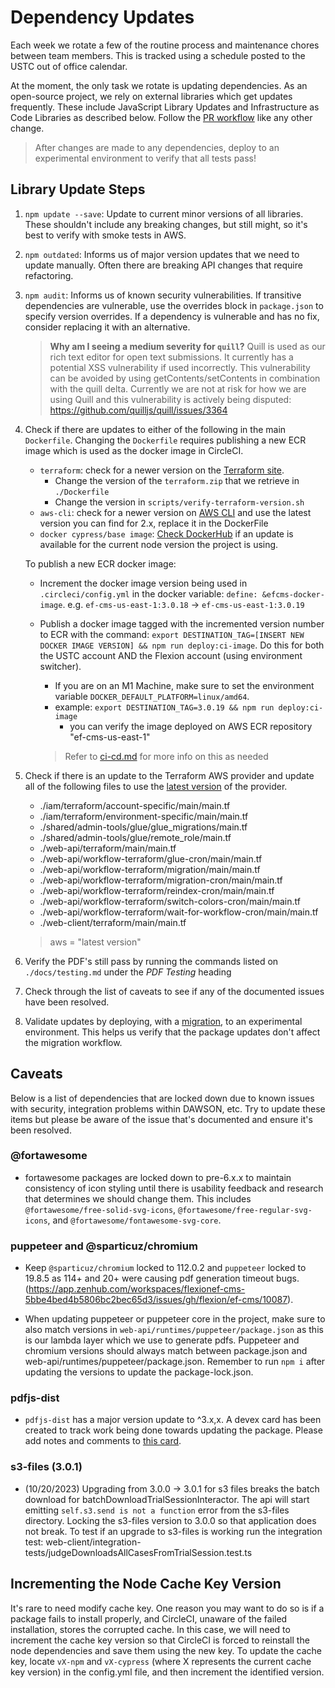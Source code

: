 # Dependency Updates

Each week we rotate a few of the routine process and maintenance chores between team members. This is tracked using a schedule posted to the USTC out of office calendar.

At the moment, the only task we rotate is updating dependencies. As an open-source project, we rely on external libraries which get updates frequently. These include JavaScript Library Updates and Infrastructure as Code Libraries as described below. Follow the [PR workflow](./pr-workflow.md) like any other change.

> After changes are made to any dependencies, deploy to an experimental environment to verify that all tests pass!

## Library Update Steps 

1. `npm update --save`: Update to current minor versions of all libraries. These shouldn't include any breaking changes, but still might, so it's best to verify with smoke tests in AWS.

2. `npm outdated`: Informs us of major version updates that we need to update manually. Often there are breaking API changes that require refactoring.

3. `npm audit`: Informs us of known security vulnerabilities. If transitive dependencies are vulnerable, use the overrides block in `package.json` to specify version overrides. If a dependency is vulnerable and has no fix, consider replacing it with an alternative.

   > **Why am I seeing a medium severity for `quill`?**
   > Quill is used as our rich text editor for open text submissions. It currently has a potential XSS vulnerability if used incorrectly. This vulnerability can be avoided by using getContents/setContents in combination with the quill delta. Currently we are not at risk for how we are using Quill and this vulnerability is actively being disputed: https://github.com/quilljs/quill/issues/3364

4. Check if there are updates to either of the following in the main `Dockerfile`. Changing the `Dockerfile` requires publishing a new ECR image which is used as the docker image in CircleCI.

    - `terraform`: check for a newer version on the [Terraform site](https://www.terraform.io/downloads).
      - Change the version of the `terraform.zip` that we retrieve in `./Dockerfile`
      - Change the version in `scripts/verify-terraform-version.sh`
    - `aws-cli`: check for a newer version on [AWS CLI](https://github.com/aws/aws-cli/tags) and use the latest version you can find for 2.x, replace it in the DockerFile
    - `docker cypress/base image`: [Check DockerHub](https://hub.docker.com/r/cypress/browsers/tags?page=1&name=node) if an update is available for the current node version the project is using.

   To publish a new ECR docker image:

   - Increment the docker image version being used in `.circleci/config.yml` in the docker variable: 
   `define: &efcms-docker-image`. e.g. `ef-cms-us-east-1:3.0.18` -> `ef-cms-us-east-1:3.0.19`
   - Publish a docker image tagged with the incremented version number to ECR with the command: `export DESTINATION_TAG=[INSERT NEW DOCKER IMAGE VERSION] && npm run deploy:ci-image`. Do this for both the USTC account AND the Flexion account (using environment switcher). 
     - If you are on an M1 Machine, make sure to set the environment variable `DOCKER_DEFAULT_PLATFORM=linux/amd64`.
     - example: `export DESTINATION_TAG=3.0.19 && npm run deploy:ci-image`
		 - you can verify the image deployed on AWS ECR repository "ef-cms-us-east-1"

     > Refer to [ci-cd.md](ci-cd.md#docker) for more info on this as needed

5. Check if there is an update to the Terraform AWS provider and update all of the following files to use the [latest version](https://registry.terraform.io/providers/hashicorp/aws/latest) of the provider.
	- ./iam/terraform/account-specific/main/main.tf
	- ./iam/terraform/environment-specific/main/main.tf
	- ./shared/admin-tools/glue/glue_migrations/main.tf
	- ./shared/admin-tools/glue/remote_role/main.tf
	- ./web-api/terraform/main/main.tf
	- ./web-api/workflow-terraform/glue-cron/main/main.tf
	- ./web-api/workflow-terraform/migration/main/main.tf
	- ./web-api/workflow-terraform/migration-cron/main/main.tf
	- ./web-api/workflow-terraform/reindex-cron/main/main.tf
	- ./web-api/workflow-terraform/switch-colors-cron/main/main.tf
	- ./web-api/workflow-terraform/wait-for-workflow-cron/main/main.tf
	- ./web-client/terraform/main/main.tf

	> aws = "latest version"

6. Verify the PDF's still pass by running the commands listed on `./docs/testing.md` under the _PDF Testing_ heading

7. Check through the list of caveats to see if any of the documented issues have been resolved.

8. Validate updates by deploying, with a [migration](./additional-resources/blue-green-migration.md#manual-migration-steps), to an experimental environment. This helps us verify that the package updates don't affect the migration workflow.

## Caveats

Below is a list of dependencies that are locked down due to known issues with security, integration problems within DAWSON, etc. Try to update these items but please be aware of the issue that's documented and ensure it's been resolved.

### @fortawesome

- fortawesome packages are locked down to pre-6.x.x to maintain consistency of icon styling until there is usability feedback and research that determines we should change them. This includes `@fortawesome/free-solid-svg-icons`, `@fortawesome/free-regular-svg-icons`, and `@fortawesome/fontawesome-svg-core`.

### puppeteer and @sparticuz/chromium

- Keep `@sparticuz/chromium` locked to 112.0.2 and `puppeteer` locked to 19.8.5 as 114+ and 20+ were causing pdf generation timeout bugs. (https://app.zenhub.com/workspaces/flexionef-cms-5bbe4bed4b5806bc2bec65d3/issues/gh/flexion/ef-cms/10087).

- When updating puppeteer or puppeteer core in the project, make sure to also match versions in `web-api/runtimes/puppeteer/package.json` as this is our lambda layer which we use to generate pdfs. Puppeteer and chromium versions should always match between package.json and web-api/runtimes/puppeteer/package.json.  Remember to run `npm i` after updating the versions to update the package-lock.json.

### pdfjs-dist

- `pdfjs-dist` has a major version update to ^3.x,x. A devex card has been created to track work being done towards updating the package. Please add notes and comments to [this card](https://trello.com/c/gjDzhUkb/1111-upgrade-pdfjs-dist).

### s3-files (3.0.1)
- (10/20/2023) Upgrading from 3.0.0 -> 3.0.1 for s3 files breaks the batch download for batchDownloadTrialSessionInteractor. The api will start emitting ```self.s3.send is not a function``` error from the s3-files directory. Locking the s3-files version to 3.0.0 so that application does not break. To test if an upgrade to s3-files is working run the integration test: web-client/integration-tests/judgeDownloadsAllCasesFromTrialSession.test.ts

## Incrementing the Node Cache Key Version

It's rare to need modify cache key. One reason you may want to do so is if a package fails to install properly, and CircleCI, unaware of the failed installation, stores the corrupted cache. In this case, we will need to increment the cache key version so that CircleCI is forced to reinstall the node dependencies and save them using the new key. To update the cache key, locate `vX-npm` and `vX-cypress` (where X represents the current cache key version) in the config.yml file, and then increment the identified version.

